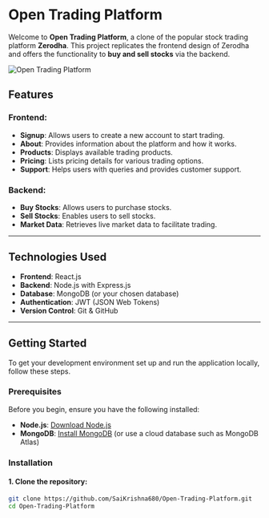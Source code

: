 # Open Trading Platform

Welcome to **Open Trading Platform**, a clone of the popular stock trading platform **Zerodha**. This project replicates the frontend design of Zerodha and offers the functionality to **buy and sell stocks** via the backend.

![Open Trading Platform](https://img.icons8.com/color/48/000000/stock-market.png)

## Features

### Frontend:
- **Signup**: Allows users to create a new account to start trading.
- **About**: Provides information about the platform and how it works.
- **Products**: Displays available trading products.
- **Pricing**: Lists pricing details for various trading options.
- **Support**: Helps users with queries and provides customer support.

### Backend:
- **Buy Stocks**: Allows users to purchase stocks.
- **Sell Stocks**: Enables users to sell stocks.
- **Market Data**: Retrieves live market data to facilitate trading.

---

## Technologies Used

- **Frontend**: React.js
- **Backend**: Node.js with Express.js
- **Database**: MongoDB (or your chosen database)
- **Authentication**: JWT (JSON Web Tokens)
- **Version Control**: Git & GitHub

---

## Getting Started

To get your development environment set up and run the application locally, follow these steps.

### Prerequisites

Before you begin, ensure you have the following installed:

- **Node.js**: [Download Node.js](https://nodejs.org/)
- **MongoDB**: [Install MongoDB](https://www.mongodb.com/try/download/community) (or use a cloud database such as MongoDB Atlas)

### Installation

#### 1. Clone the repository:

```bash
git clone https://github.com/SaiKrishna680/Open-Trading-Platform.git
cd Open-Trading-Platform
